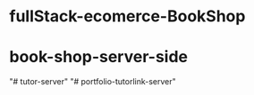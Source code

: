 # fullStack-ecomerce-BookShop
# book-shop-server-side
"# tutor-server" 
"# portfolio-tutorlink-server" 
